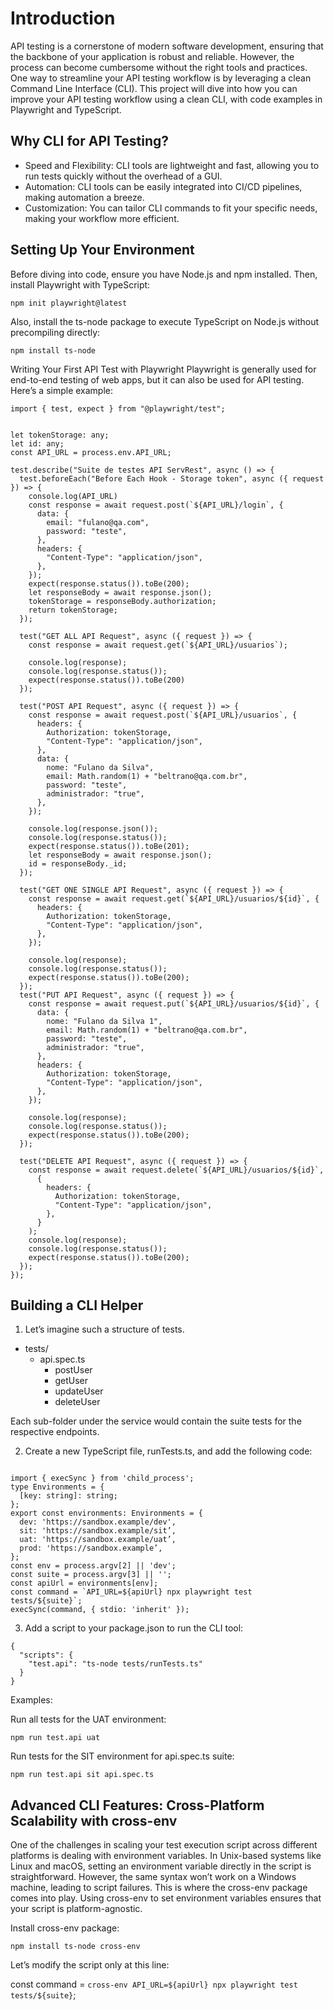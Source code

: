 # Introduction

API testing is a cornerstone of modern software development, ensuring that the backbone of your application is robust and reliable. However, the process can become cumbersome without the right tools and practices. One way to streamline your API testing workflow is by leveraging a clean Command Line Interface (CLI). This project will dive into how you can improve your API testing workflow using a clean CLI, with code examples in Playwright and TypeScript.

## Why CLI for API Testing?

- Speed and Flexibility: CLI tools are lightweight and fast, allowing you to run tests quickly without the overhead of a GUI.
- Automation: CLI tools can be easily integrated into CI/CD pipelines, making automation a breeze.
- Customization: You can tailor CLI commands to fit your specific needs, making your workflow more efficient.

## Setting Up Your Environment

Before diving into code, ensure you have Node.js and npm installed. Then, install Playwright with TypeScript:

`npm init playwright@latest`

Also, install the ts-node package to execute TypeScript on Node.js without precompiling directly:

`npm install ts-node`

Writing Your First API Test with Playwright
Playwright is generally used for end-to-end testing of web apps, but it can also be used for API testing. Here’s a simple example:

```
import { test, expect } from "@playwright/test";


let tokenStorage: any;
let id: any;
const API_URL = process.env.API_URL;

test.describe("Suite de testes API ServRest", async () => {
  test.beforeEach("Before Each Hook - Storage token", async ({ request }) => {
    console.log(API_URL)
    const response = await request.post(`${API_URL}/login`, {
      data: {
        email: "fulano@qa.com",
        password: "teste",
      },
      headers: {
        "Content-Type": "application/json",
      },
    });
    expect(response.status()).toBe(200);
    let responseBody = await response.json();
    tokenStorage = responseBody.authorization;
    return tokenStorage;
  });

  test("GET ALL API Request", async ({ request }) => {
    const response = await request.get(`${API_URL}/usuarios`);

    console.log(response);
    console.log(response.status());
    expect(response.status()).toBe(200)
  });

  test("POST API Request", async ({ request }) => {
    const response = await request.post(`${API_URL}/usuarios`, {
      headers: {
        Authorization: tokenStorage,
        "Content-Type": "application/json",
      },
      data: {
        nome: "Fulano da Silva",
        email: Math.random(1) + "beltrano@qa.com.br",
        password: "teste",
        administrador: "true",
      },
    });

    console.log(response.json());
    console.log(response.status());
    expect(response.status()).toBe(201);
    let responseBody = await response.json();
    id = responseBody._id;
  });

  test("GET ONE SINGLE API Request", async ({ request }) => {
    const response = await request.get(`${API_URL}/usuarios/${id}`, {
      headers: {
        Authorization: tokenStorage,
        "Content-Type": "application/json",
      },
    });

    console.log(response);
    console.log(response.status());
    expect(response.status()).toBe(200);
  });
  test("PUT API Request", async ({ request }) => {
    const response = await request.put(`${API_URL}/usuarios/${id}`, {
      data: {
        nome: "Fulano da Silva 1",
        email: Math.random(1) + "beltrano@qa.com.br",
        password: "teste",
        administrador: "true",
      },
      headers: {
        Authorization: tokenStorage,
        "Content-Type": "application/json",
      },
    });

    console.log(response);
    console.log(response.status());
    expect(response.status()).toBe(200);
  });

  test("DELETE API Request", async ({ request }) => {
    const response = await request.delete(`${API_URL}/usuarios/${id}`,
      {
        headers: {
          Authorization: tokenStorage,
          "Content-Type": "application/json",
        },
      }
    );
    console.log(response);
    console.log(response.status());
    expect(response.status()).toBe(200);
  });
});

```

## Building a CLI Helper
1. Let’s imagine such a structure of tests. 

- tests/
    - api.spec.ts
        - postUser
        - getUser
        - updateUser
        - deleteUser

Each sub-folder under the service would contain the suite tests for the respective endpoints.

2. Create a new TypeScript file, runTests.ts, and add the following code:

```

import { execSync } from 'child_process';
type Environments = {
  [key: string]: string;
};
export const environments: Environments = {
  dev: 'https://sandbox.example/dev',
  sit: 'https://sandbox.example/sit’,
  uat: 'https://sandbox.example/uat’,
  prod: 'https://sandbox.example’,
};
const env = process.argv[2] || 'dev';
const suite = process.argv[3] || '';
const apiUrl = environments[env];
const command = `API_URL=${apiUrl} npx playwright test tests/${suite}`;
execSync(command, { stdio: 'inherit' });

```

3. Add a script to your package.json to run the CLI tool:

```
{
  "scripts": {
    "test.api": "ts-node tests/runTests.ts"
  }
}

```

Examples:

Run all tests for the UAT environment:

`npm run test.api uat`

Run tests for the SIT environment for api.spec.ts suite:

`npm run test.api sit api.spec.ts`

## Advanced CLI Features: Cross-Platform Scalability with cross-env

One of the challenges in scaling your test execution script across different platforms is dealing with environment variables. In Unix-based systems like Linux and macOS, setting an environment variable directly in the script is straightforward. However, the same syntax won’t work on a Windows machine, leading to script failures. This is where the cross-env package comes into play. Using cross-env to set environment variables ensures that your script is platform-agnostic.

Install cross-env package:

`npm install ts-node cross-env`

Let’s modify the script only at this line:

const command = `cross-env API_URL=${apiUrl} npx playwright test tests/${suite}`;